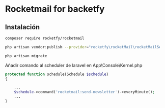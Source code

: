 # Rocketmail for backetfy

## Instalación

```bash
composer require rocketfy/rocketmail

php artisan vendor:publish --provider="rocketfy\rocketMail\rocketMailServiceProvider"

php artisan migrate 
```

Añadir comando al scheduler de laravel en App\Console\Kernel.php
```php
protected function schedule(Schedule $schedule)
{

    ...
    $schedule->command('rocketmail:send-newsletter')->everyMinute();
    ...
}
```